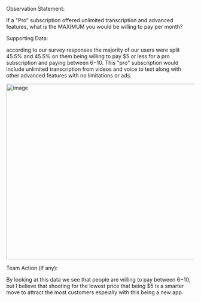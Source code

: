 Observation Statement:

If a "Pro" subscription offered unlimited transcription and advanced features, what is the MAXIMUM you would be willing to pay per month?

Supporting Data:

according to our survey responses the majority of our users were split 45.5% and 45.5% on them being willing to pay $5 or less for a pro subscription and paying between $6-$10. This "pro" subscription would include unlimited transcription from videos and voice to text along with other advanced features with no limitations or ads. 


<img width="1028" height="468" alt="image" src="https://github.com/user-attachments/assets/3b29bd4b-2094-45f1-b367-bef8add037d1" />


Team Action (if any):

By looking at this data we see that people are willing to pay between $6-$10, but I believe that shooting for the lowest price that being $5 is a smarter move to attract the most customers espeially with this being a new app. 

